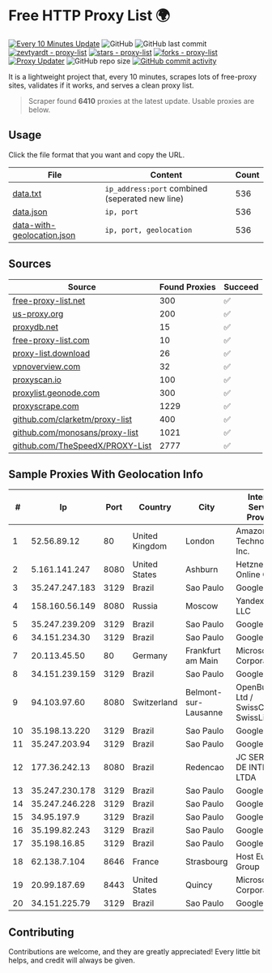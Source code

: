 
# Free HTTP Proxy List 🌍

[![Every 10 Minutes Update](https://github.com/mertguvencli/http-proxy-list/actions/workflows/main.yml/badge.svg?branch=main)](https://github.com/mertguvencli/http-proxy-list/actions/workflows/main.yml)
![GitHub](https://img.shields.io/github/license/mertguvencli/http-proxy-list)
![GitHub last commit](https://img.shields.io/github/last-commit/mertguvencli/http-proxy-list)
[![zevtyardt - proxy-list](https://img.shields.io/static/v1?label=zevtyardt&message=proxy-list&color=blue&logo=github)](https://github.com/zevtyardt/proxy-list "Go to GitHub repo")
[![stars - proxy-list](https://img.shields.io/github/stars/zevtyardt/proxy-list?style=social)](https://github.com/zevtyardt/proxy-list)
[![forks - proxy-list](https://img.shields.io/github/forks/zevtyardt/proxy-list?style=social)](https://github.com/zevtyardt/proxy-list)
[![Proxy Updater](https://github.com/zevtyardt/proxy-list/workflows/Proxy%20Updater/badge.svg)](https://github.com/zevtyardt/proxy-list/actions?query=workflow:"Proxy+Updater")
![GitHub repo size](https://img.shields.io/github/repo-size/zevtyardt/proxy-list)
[![GitHub commit activity](https://img.shields.io/github/commit-activity/m/zevtyardt/proxy-list?logo=commits)](https://github.com/zevtyardt/proxy-list/commits/main)

It is a lightweight project that, every 10 minutes, scrapes lots of free-proxy sites, validates if it works, and serves a clean proxy list.

> Scraper found **6410** proxies at the latest update. Usable proxies are below.

## Usage

Click the file format that you want and copy the URL.

|File|Content|Count|
|----|-------|-----|
|[data.txt](https://raw.githubusercontent.com/mertguvencli/http-proxy-list/main/proxy-list/data.txt)|`ip_address:port` combined (seperated new line)|536|
|[data.json](https://raw.githubusercontent.com/mertguvencli/http-proxy-list/main/proxy-list/data.json)|`ip, port`|536|
|[data-with-geolocation.json](https://raw.githubusercontent.com/mertguvencli/http-proxy-list/main/proxy-list/data-with-geolocation.json)|`ip, port, geolocation`|536|

## Sources

|Source|Found Proxies|Succeed|
|------|-------------|-------|
|[free-proxy-list.net](https://free-proxy-list.net)|300|✅|
|[us-proxy.org](https://www.us-proxy.org)|200|✅|
|[proxydb.net](http://proxydb.net)|15|✅|
|[free-proxy-list.com](https://free-proxy-list.com/?page=&port=&type%5B%5D=http&type%5B%5D=https&up_time=0&search=Search)|10|✅|
|[proxy-list.download](https://www.proxy-list.download/HTTP)|26|✅|
|[vpnoverview.com](https://vpnoverview.com/privacy/anonymous-browsing/free-proxy-servers)|32|✅|
|[proxyscan.io](https://www.proxyscan.io)|100|✅|
|[proxylist.geonode.com](https://proxylist.geonode.com/api/proxy-list?limit=300&page=1&sort_by=lastChecked&sort_type=desc&protocols=http,https)|300|✅|
|[proxyscrape.com](https://api.proxyscrape.com/v2/?request=displayproxies&protocol=http&timeout=10000&country=all&ssl=all&anonymity=all)|1229|✅|
|[github.com/clarketm/proxy-list](https://raw.githubusercontent.com/clarketm/proxy-list/master/proxy-list-raw.txt)|400|✅|
|[github.com/monosans/proxy-list](https://raw.githubusercontent.com/monosans/proxy-list/main/proxies/http.txt)|1021|✅|
|[github.com/TheSpeedX/PROXY-List](https://raw.githubusercontent.com/TheSpeedX/PROXY-List/master/http.txt)|2777|✅|


## Sample Proxies With Geolocation Info

|#|Ip|Port|Country|City|Internet Service Provider|
|-|--|----|-------|----|-------------------------|
|1|52.56.89.12|80|United Kingdom|London|Amazon Technologies Inc.|
|2|5.161.141.247|8080|United States|Ashburn|Hetzner Online GmbH|
|3|35.247.247.183|3129|Brazil|Sao Paulo|Google LLC|
|4|158.160.56.149|8080|Russia|Moscow|Yandex.Cloud LLC|
|5|35.247.239.209|3129|Brazil|Sao Paulo|Google LLC|
|6|34.151.234.30|3129|Brazil|Sao Paulo|Google LLC|
|7|20.113.45.50|80|Germany|Frankfurt am Main|Microsoft Corporation|
|8|34.151.239.159|3129|Brazil|Sao Paulo|Google LLC|
|9|94.103.97.60|8080|Switzerland|Belmont-sur-Lausanne|OpenBusiness Ltd / SwissCenter / SwissLink|
|10|35.198.13.220|3129|Brazil|Sao Paulo|Google LLC|
|11|35.247.203.94|3129|Brazil|Sao Paulo|Google LLC|
|12|177.36.242.13|8080|Brazil|Redencao|JC SERVICOS DE INTERNET LTDA|
|13|35.247.230.178|3129|Brazil|Sao Paulo|Google LLC|
|14|35.247.246.228|3129|Brazil|Sao Paulo|Google LLC|
|15|34.95.197.9|3129|Brazil|Sao Paulo|Google LLC|
|16|35.199.82.243|3129|Brazil|Sao Paulo|Google LLC|
|17|35.198.16.85|3129|Brazil|Sao Paulo|Google LLC|
|18|62.138.7.104|8646|France|Strasbourg|Host Europe Group|
|19|20.99.187.69|8443|United States|Quincy|Microsoft Corporation|
|20|34.151.225.79|3129|Brazil|Sao Paulo|Google LLC|



## Contributing

Contributions are welcome, and they are greatly appreciated! Every
little bit helps, and credit will always be given.

